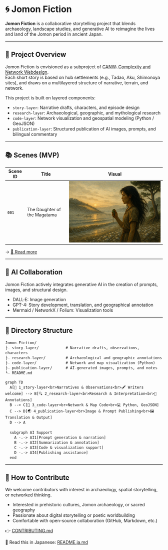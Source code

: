 # 🌀 Jomon Fiction

**Jomon Fiction** is a collaborative storytelling project that blends archaeology, landscape studies, and generative AI to reimagine the lives and land of the Jomon period in ancient Japan.

---

## 🐽 Project Overview

Jomon Fiction is envisioned as a subproject of [CANW: Complexity and Network Webdesign](https://github.com/satoshi-create/complexity-and-network-webdesign/tree/main).  
Each short story is based on hub settlements (e.g., Tadao, Aku, Shimonoya sites), and draws on a multilayered structure of narrative, terrain, and network.

This project is built on layered components:

- `story-layer`: Narrative drafts, characters, and episode design
- `research-layer`: Archaeological, geographic, and mythological research
- `code-layer`: Network visualization and geospatial modeling (Python / GeoJSON)
- `publication-layer`: Structured publication of AI images, prompts, and bilingual commentary

---

## 📚 Scenes (MVP)

| Scene ID | Title | Visual |
|----------|--------------------------|--------|
| `001` | The Daughter of the Magatama | ![scene](./4_publication-layer/scene_001_magatama/story_001_magatama.png) |

→ [📖 Read more](./4_publication-layer/scene_001_magatama/index.md)

---

## 🤖 AI Collaboration

Jomon Fiction actively integrates generative AI in the creation of prompts, images, and structural design.

- DALL·E: Image generation
- GPT-4: Story development, translation, and geographical annotation
- Mermaid / NetworkX / Folium: Visualization tools

---

## 📂 Directory Structure

```
Jomon-Fiction/
├— story-layer/            # Narrative drafts, observations, characters
├— research-layer/         # Archaeological and geographic annotations
├— code-layer/             # Network and map visualization (Python)
├— publication-layer/      # AI-generated images, prompts, and notes
└— README.md
```

```mermaid
graph TD
  A[📜 1_story-layer<br>Narratives & Observations<br>🖋 Writers welcome] --> B[🔍 2_research-layer<br>Research & Interpretation<br>🧪 Annotations]
  B --> C[🧠 3_code-layer<br>Network & Map Code<br>💻 Python, GeoJSON]
  C --> D[🌏 4_publication-layer<br>Image & Prompt Publishing<br>🖼 Translation & Output]
  D --> A

  subgraph AI Support
    A -.-> AI1[Prompt generation & narration]
    B -.-> AI2[Summarization & annotation]
    C -.-> AI3[Code & visualization support]
    D -.-> AI4[Publishing assistance]
  end
```

---

## 🌱 How to Contribute

We welcome contributors with interest in archaeology, spatial storytelling, or networked thinking.

- Interested in prehistoric cultures, Jomon archaeology, or sacred geography
- Passionate about digital storytelling or poetic worldbuilding
- Comfortable with open-source collaboration (GitHub, Markdown, etc.)

👉 [CONTRIBUTING.md](./CONTRIBUTING.md)

📘 Read this in Japanese: [README.ja.md](./README.ja.md)
